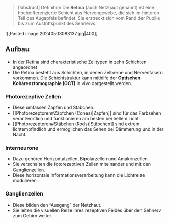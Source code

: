 > [!abstract] Definition
>  Die **Retina** (auch Netzhaut genannt) ist eine hochdifferenzierte Schicht aus Nervengewebe, die sich im hinteren Teil des Augapfels befindet. Sie erstreckt sich vom Rand der Pupille bis zum Austrittspunkt des Sehnervs.

![[Pasted image 20240503083137.jpg|400]]
## Aufbau
- In der Retina sind charakteristische Zelltypen in zehn Schichten angeordnet
- Die Retina besteht aus Schichten, in denen Zellkerne und Nervenfasern vorkommen. Die Schichtstruktur kann mithilfe der **Optischen Kohärenztomographie (OCT)** in vivo dargestellt werden.
### Photorezeptive Zellen
- Diese umfassen Zapfen und Stäbchen.
- [[Photorezeptoren#Zäpfchen (Cones)|Zapfen]] sind für das Farbsehen verantwortlich und funktionieren am besten bei hellem Licht.
- [[Photorezeptoren#Stäbchen (Rods)|Stäbchen]] sind extrem lichtempfindlich und ermöglichen das Sehen bei Dämmerung und in der Nacht.
### Interneurone
- Dazu gehören Horizontalzellen, Bipolarzellen und Amakrinzellen.
- Sie verschalten die fotorezeptiven Zellen miteinander und mit den Ganglienzellen.
- Diese horizontale Informationsverarbeitung kann die Lichtreize modulieren.
### Ganglienzellen
- Diese bilden den “Ausgang” der Netzhaut.
- Sie leiten die visuellen Reize ihres rezeptiven Feldes über den Sehnerv zum Gehirn weiter.